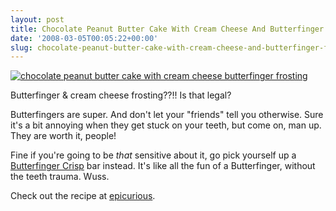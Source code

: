 ```yaml
---
layout: post
title: Chocolate Peanut Butter Cake With Cream Cheese And Butterfinger Frosting
date: '2008-03-05T00:05:22+00:00'
slug: chocolate-peanut-butter-cake-with-cream-cheese-and-butterfinger-frosting
---
```

<a href="http://www.epicurious.com/recipes/food/views/231746"><img src="http://www.epicurious.com/images/recipesmenus/2005/2005_march/231746.jpg" alt="chocolate peanut butter cake with cream cheese butterfinger frosting" /></a>

Butterfinger & cream cheese frosting??!! Is that legal?

Butterfingers are super. And don't let your "friends" tell you otherwise. Sure it's a bit annoying when they get stuck on your teeth, but come on, man up. They are worth it, people!

Fine if you're going to be <em>that</em> sensitive about it, go pick yourself up a <a href="http://www.butterfinger.com/ButterfingerCrisp.aspx">Butterfinger Crisp</a> bar instead. It's like all the fun of a Butterfinger, without the teeth trauma. Wuss.

Check out the recipe at <a href="http://www.epicurious.com/recipes/food/views/231746">epicurious</a>.
